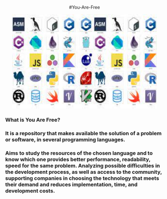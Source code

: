 <p align="center">#You-Are-Free</p>
<p align="center">
  <img width="460" height="300" src="https://github.com/Leumim2020/You-Are-Free/blob/main/image/transferir.jpg">
</p>

### What is You Are Free?
### It is a repository that makes available the solution of a problem or software, in several programming languages.
### Aims to study the resources of the chosen language and to know which one provides better performance, readability, speed for the same problem. Analyzing possible difficulties in the development process, as well as access to the community, supporting companies in choosing the technology that meets their demand and reduces implementation, time, and development costs.
